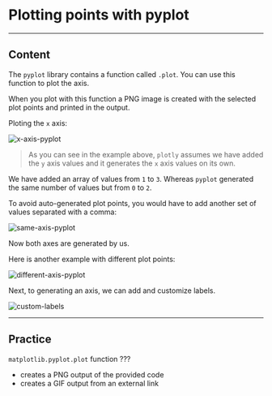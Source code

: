 ﻿---
author: Stefan-Stojanovic

type: normal

category: how to

---

# Plotting points with pyplot

---
## Content

The `pyplot` library contains a function called `.plot`. You can use this function to plot the axis.

When you plot with this function a PNG image is created with the selected plot points and printed in the output.

Ploting the `x` axis:

![x-axis-pyplot](https://img.enkipro.com/44f46a3945b812a23ef25f643dac3a81.png)

> As you can see in the example above, `plotly` assumes we have added the `y` axis values and it generates the `x` axis values on its own.

We have added an array of values from `1` to `3`. Whereas `pyplot` generated the same number of values but from `0` to `2`.

To avoid auto-generated plot points, you would have to add another set of values separated with a comma:

![same-axis-pyplot](https://img.enkipro.com/9183f651d18f99876061978fdf474217.png)

Now both axes are generated by us.

Here is another example with different plot points:

![different-axis-pyplot](https://img.enkipro.com/4468caba1789e9e1d68a8eb2a1efaf43.png)

Next, to generating an axis, we can add and customize labels.

![custom-labels](https://img.enkipro.com/3d815ac5e9907a29235dd7315b92d9a9.png)

---
## Practice

`matplotlib.pyplot.plot` function ???

- creates a PNG output of the provided code
- creates a GIF output from an external link